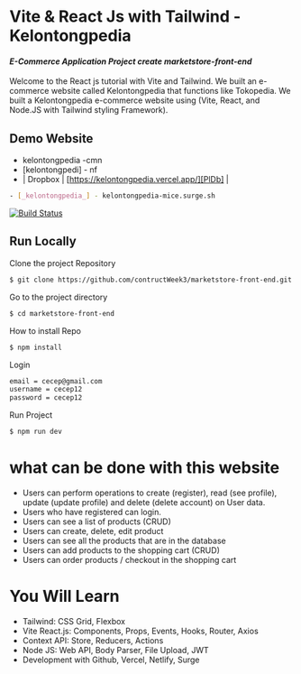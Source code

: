 # Vite & React Js with Tailwind - Kelontongpedia
####  _E-Commerce Application Project create marketstore-front-end_
Welcome to the React js tutorial with Vite and Tailwind. We built an e-commerce website called Kelontongpedia that functions like Tokopedia. We built a Kelontongpedia e-commerce website using (Vite, React, and Node.JS with Tailwind styling Framework).

## Demo Website
- kelontongpedia -cmn
- [kelontongpedi] - nf
- | Dropbox | [https://kelontongpedia.vercel.app/][PlDb] |
```sh
- [_kelontongpedia_] - kelontongpedia-mice.surge.sh
```

[![Build Status](https://travis-ci.org/joemccann/dillinger.svg?branch=master)](https://travis-ci.org/joemccann/dillinger)

## Run Locally
Clone the project Repository
```sh
$ git clone https://github.com/contructWeek3/marketstore-front-end.git
```
Go to the project directory
```sh
$ cd marketstore-front-end
```

How to install Repo
```sh
$ npm install
```

Login
```sh
email = cecep@gmail.com
username = cecep12
password = cecep12
```

Run Project
```sh
$ npm run dev
```

# what can be done with this website
- Users can perform operations to create (register), read (see profile), update (update profile) and delete (delete account) on User data.
- Users who have registered can login.
- Users can see a list of products (CRUD)
- Users can create, delete, edit product
- Users can see all the products that are in the database
- Users can add products to the shopping cart (CRUD)
- Users can order products / checkout in the shopping cart

# You Will Learn
- Tailwind: CSS Grid, Flexbox
- Vite React.js: Components, Props, Events, Hooks, Router, Axios
- Context API: Store, Reducers, Actions
- Node JS: Web API, Body Parser, File Upload, JWT
- Development with Github, Vercel, Netlify, Surge







